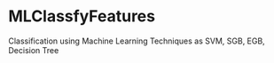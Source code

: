 # MLClassfyFeatures
Classification using Machine Learning Techniques as SVM, SGB, EGB, Decision Tree 
